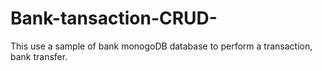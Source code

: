 # Bank-tansaction-CRUD-
This use a sample of bank monogoDB database to perform a transaction, bank transfer.
